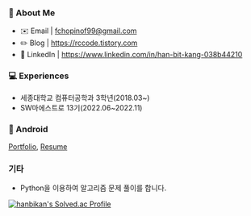 ### 👋 About Me
- ✉️ Email | fchopinof99@gmail.com
- ✏️  Blog | https://rccode.tistory.com
- 🔗 LinkedIn | https://www.linkedin.com/in/han-bit-kang-038b44210

### 💻 Experiences
- 세종대학교 컴퓨터공학과 3학년(2018.03~)
- SW마에스트로 13기(2022.06~2022.11)

### 🤖 Android
[Portfolio](https://spangled-floss-ca8.notion.site/ffab0202d4764e748bcc9098630f31b6), [Resume](https://github.com/hanbikan/resume/blob/main/Hanbit-Kang_CV.pdf)

### 기타
- Python을 이용하여 알고리즘 문제 풀이를 합니다.

[![hanbikan's Solved.ac Profile](http://mazassumnida.wtf/api/v2/generate_badge?boj=fchopinof99)](https://solved.ac/fchopinof99)
